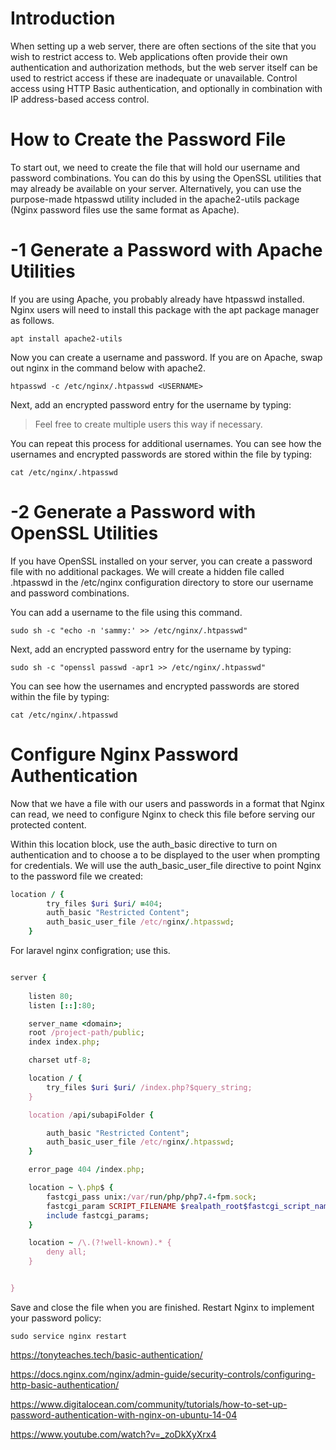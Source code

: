 # Introduction
When setting up a web server, there are often sections of the site that you wish to restrict access to.
Web applications often provide their own authentication and authorization methods, but the web server itself can be used to restrict access if these are inadequate or unavailable.
Control access using HTTP Basic authentication, and optionally in combination with IP address-based access control.

# How to Create the Password File
To start out, we need to create the file that will hold our username and password combinations. 
You can do this by using the OpenSSL utilities that may already be available on your server.
Alternatively, you can use the purpose-made htpasswd utility included in the apache2-utils package (Nginx password files use the same format as Apache).

# -1 Generate a Password with Apache Utilities
If you are using Apache, you probably already have htpasswd installed. Nginx users will need to install this package with the apt package manager as follows.
```
apt install apache2-utils
```
Now you can create a username and password. If you are on Apache, swap out nginx in the command below with apache2.
```
htpasswd -c /etc/nginx/.htpasswd <USERNAME>
```
Next, add an encrypted password entry for the username by typing:
>Feel free to create multiple users this way if necessary.

You can repeat this process for additional usernames. You can see how the usernames and encrypted passwords are stored within the file by typing:
```
cat /etc/nginx/.htpasswd
```
# -2 Generate a Password with OpenSSL Utilities
If you have OpenSSL installed on your server, you can create a password file with no additional packages.
We will create a hidden file called .htpasswd in the /etc/nginx configuration directory to store our username and password combinations.

You can add a username to the file using this command. 
```
sudo sh -c "echo -n 'sammy:' >> /etc/nginx/.htpasswd"
```
Next, add an encrypted password entry for the username by typing:
```
sudo sh -c "openssl passwd -apr1 >> /etc/nginx/.htpasswd"
```
You can see how the usernames and encrypted passwords are stored within the file by typing:
```
cat /etc/nginx/.htpasswd
```

# Configure Nginx Password Authentication
Now that we have a file with our users and passwords in a format that Nginx can read, we need to configure Nginx to check this file before serving our protected content.

Within this location block, use the auth_basic directive to turn on authentication and to choose a <name> to be displayed to the user when prompting for credentials. We will use the auth_basic_user_file directive to point Nginx to the password file we created:
```ruby
location / {
        try_files $uri $uri/ =404;
        auth_basic "Restricted Content";
        auth_basic_user_file /etc/nginx/.htpasswd;
    }
```
For laravel nginx configration; use this.
```ruby

server {
    
    listen 80;
    listen [::]:80;

    server_name <domain>;
    root /project-path/public;
    index index.php;

    charset utf-8;

    location / {
        try_files $uri $uri/ /index.php?$query_string;
    }

    location /api/subapiFolder {

        auth_basic "Restricted Content";
        auth_basic_user_file /etc/nginx/.htpasswd;
    }

    error_page 404 /index.php;

    location ~ \.php$ {
        fastcgi_pass unix:/var/run/php/php7.4-fpm.sock;
        fastcgi_param SCRIPT_FILENAME $realpath_root$fastcgi_script_name;
        include fastcgi_params;
    }

    location ~ /\.(?!well-known).* {
        deny all;
    }


}
```


Save and close the file when you are finished. Restart Nginx to implement your password policy:
```
sudo service nginx restart
```


https://tonyteaches.tech/basic-authentication/
        
https://docs.nginx.com/nginx/admin-guide/security-controls/configuring-http-basic-authentication/
        
https://www.digitalocean.com/community/tutorials/how-to-set-up-password-authentication-with-nginx-on-ubuntu-14-04
        
https://www.youtube.com/watch?v=_zoDkXyXrx4
